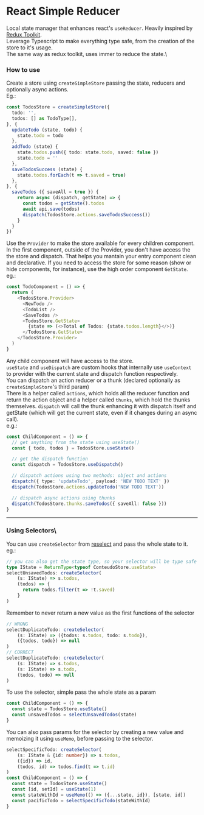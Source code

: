 # React Simple Reducer

Local state manager that enhances react's `useReducer`. Heavily inspired by [Redux Toolkit](https://redux-toolkit.js.org/).\
Leverage Typescript to make everything type safe, from the creation of the store to it's usage.\
The same way as redux toolkit, uses immer to reduce the state.\

### How to use

Create a store using `createSimpleStore` passing the state, reducers and optionally async actions.\
Eg.:

```typescript
const TodosStore = createSimpleStore({
  todo: '',
  todos: [] as TodoType[],
}, {
  updateTodo (state, todo) {
    state.todo = todo
  },
  addTodo (state) {
    state.todos.push({ todo: state.todo, saved: false })
    state.todo = ''
  },
  saveTodosSuccess (state) {
    state.todos.forEach(t => t.saved = true)
  },
}, {
  saveTodos ({ saveAll = true }) {
    return async (dispatch, getState) => {
      const todos = getState().todos
      await api.save(todos)
      dispatch(TodosStore.actions.saveTodosSuccess())
    }
  }
})
```

Use the `Provider` to make the store available for every children component.\
In the first component, outside of the Provider, you don't have access the the store and dispatch. That helps you mantain your entry component clean and declarative. If you need to access the store for some reason (show or hide components, for instance), use the high order component `GetState`.\
eg.:

```typescript
const TodoComponent = () => {
  return (
    <TodosStore.Provider>
      <NewTodo />
      <TodoList />
      <SaveTodos />
      <TodosStore.GetState>
        {state => (<>Total of Todos: {state.todos.length}</>)}
      </TodosStore.GetState>
    </TodosStore.Provider>
  )
}
```

Any child component will have access to the store.\
`useState` and `useDispatch` are custom hooks that internally use `useContext` to provider with the current state and dispatch function respectively.\
You can dispatch an action reducer or a thunk (declared optionally as `createSimpleStore`'s third param)\
There is a helper called `actions`, which holds all the reducer function and return the action object and a helper called `thunks`, which hold the thunks themselves. `dispatch` will call the thunk enhancing it with dispatch itself and getState (which will get the current state, even if it changes during an async call).\
e.g.:

```typescript
const ChildComponent = () => {
  // get anything from the state using useState()
  const { todo, todos } = TodosStore.useState()

  // get the dispatch function
  const dispatch = TodosStore.useDispatch()

  // dispatch actions using two methods: object and actions
  dispatch({ type: 'updateTodo', payload: 'NEW TODO TEXT' })
  dispatch(TodosStore.actions.updateTodo('NEW TODO TEXT'))

  // dispatch async actions using thunks
  dispatch(TodosStore.thunks.saveTodos({ saveAll: false }))
}

```
---
### Using Selectors\
You can use `createSelector` from [reselect](https://github.com/reduxjs/reselect) and pass the whole state to it.\
eg.:

```typescript
// you can also get the state type, so your selector will be type safe
type IState = ReturnType<typeof ConteudoStore.useState>
selectUnsavedTodos: createSelector(
    (s: IState) => s.todos,
    (todos) => {
      return todos.filter(t => !t.saved)
    }
)
```

Remember to never return a new value as the first functions of the selector

```typescript
// WRONG
selectDuplicateTodo: createSelector(
    (s: IState) => ({todos: s.todos, todo: s.todo}),
    ({todos, todo}) => null
)
// CORRECT
selectDuplicateTodo: createSelector(
    (s: IState) => s.todos,
    (s: IState) => s.todo,
    (todos, todo) => null
)
```

To use the selector, simple pass the whole state as a param

```typescript
const ChildComponent = () => {
  const state = TodosStore.useState()
  const unsavedTodos = selectUnsavedTodos(state)
}
```

You can also pass params for the selector by creating a new value and memoizing it using `useMemo`, before passing to the selector.

```typescript
selectSpecificTodo: createSelector(
    (s: IState & {id: number}) => s.todos,
    ({id}) => id,
    (todos, id) => todos.find(t => t.id)
)
const ChildComponent = () => {
  const state = TodosStore.useState()
  const [id, setId] = useState(1)
  const stateWithId = useMemo(() => ({...state, id}), [state, id])
  const pacificTodo = selectSpecificTodo(stateWithId)
}
```
